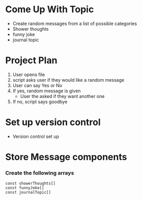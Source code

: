 # Come Up With Topic

* Create random messages from a list of possible categories
* Shower thoughts
* funny joke
* journal topic

Project Plan
============

1. User opens file
2. script asks user if they would like a random message
3. User can say Yes or No
4. If yes, random message is given
    * User the asked if they want another one
5. If no, script says goodbye

# Set up version control
* Version control set up

# Store Message components
### Create the following arrays
```
const showerThoughts[]
const funnyJoke[]
const journalTopic[]
```
